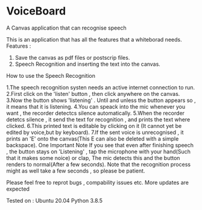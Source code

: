 # VoiceBoard
A Canvas application that can recognise speech

This is an application that has all the features that a whiteborad needs.
Features :
1. Save the canvas as pdf files or postscrip files.
2. Speech Recognition and inserting the text into the canvas.

How to use the Speech Recognition

 1.The speech recognition systen needs an active internet connection to run.
 2.First click on the 'listen' button , then click anywhere on the canvas.
 3.Now the button shows 'listening' . Until and unless the button appears so , it means that it is listening.
 4.You can speack into the mic whenever you want , the recorder detectcs silence automatically.
 5.When the recorder detetcs silence , it send the text for recognition , and prints the text where clicked.
 6.This printed text is editable by clicking on it (It cannot yet be edited by voice,but by keyboard).
 7.If the sent voice is unrecognised , it prints an 'E' onto the canvas(This E can also be deleted with a simple backspace).
One Important Note 
 If you see that even after finishing speech , the button stays on 'Listening' , tap the microphone with your hand(Such that it makes some noice) or clap,
 The mic detects this and the button renders to normal(After a few seconds).
 Note that the recognition process might as well take a few seconds , so please be patient.


Please feel free to reprot bugs , compability issues etc.
More updates are expected


Tested on :
Ubuntu 20.04
Python 3.8.5


